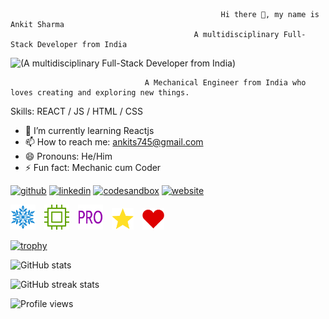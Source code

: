                                                    Hi there 👋, my name is Ankit Sharma
                                             A multidisciplinary Full-Stack Developer from India
![(**A multidisciplinary Full-Stack Developer from India**)](https://camo.githubusercontent.com/87964902dd9aabbca6dd6ee0df344e2006764db7d619d6221f594c22ace6e4d6/68747470733a2f2f7669736d652e636f2f626c6f672f77702d636f6e74656e742f75706c6f6164732f323031392f31302f616e696d617465642d70726573656e746174696f6e2d736f6674776172652d6865616465722e676966)

                                  A Mechanical Engineer from India who loves creating and exploring new things.

Skills: REACT / JS / HTML / CSS

- 🌱 I’m currently learning Reactjs 
- 📫 How to reach me: ankits745@gmail.com 
- 😄 Pronouns: He/Him 
- ⚡ Fun fact: Mechanic cum Coder 


[<img src='https://cdn.jsdelivr.net/npm/simple-icons@3.0.1/icons/github.svg' alt='github' height='40'>](https://github.com/ankits-svg)  [<img src='https://cdn.jsdelivr.net/npm/simple-icons@3.0.1/icons/linkedin.svg' alt='linkedin' height='40'>](https://www.linkedin.com/in/ankit-sharma-b324a8107/)  [<img src='https://cdn.jsdelivr.net/npm/simple-icons@3.0.1/icons/codesandbox.svg' alt='codesandbox' height='40'>](https://codesandbox.io/u/ankits-svg)  [<img src='https://cdn.jsdelivr.net/npm/simple-icons@3.0.1/icons/icloud.svg' alt='website' height='40'>](ankits-svg.github.io)  

<a href='https://archiveprogram.github.com/'><img src='https://raw.githubusercontent.com/acervenky/animated-github-badges/master/assets/acbadge.gif' width='40' height='40'></a> <a href='https://docs.github.com/en/developers'><img src='https://raw.githubusercontent.com/acervenky/animated-github-badges/master/assets/devbadge.gif' width='40' height='40'></a> <a href='https://github.com/pricing'><img src='https://raw.githubusercontent.com/acervenky/animated-github-badges/master/assets/pro.gif' width='40' height='40'></a> <a href='https://stars.github.com/'><img src='https://raw.githubusercontent.com/acervenky/animated-github-badges/master/assets/starbadge.gif' width='35' height='35'></a> <a href='https://docs.github.com/en/github/supporting-the-open-source-community-with-github-sponsors'><img src='https://raw.githubusercontent.com/acervenky/animated-github-badges/master/assets/sponsorbadge.gif' width='35' height='35'></a> 

[![trophy](https://github-profile-trophy.vercel.app/?username=ankits-svg)](https://github.com/ryo-ma/github-profile-trophy)

![GitHub stats](https://github-readme-stats.vercel.app/api?username=ankits-svg&show_icons=true)  

![GitHub streak stats](https://streak-stats.demolab.com/?user=ankits-svg)  

![Profile views](https://gpvc.arturio.dev/ankits-svg)  
